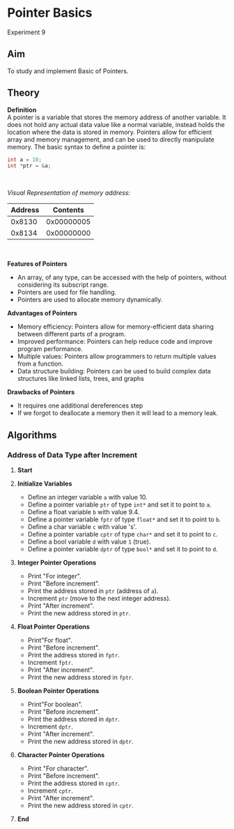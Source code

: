 # Pointer Basics
Experiment 9

## Aim 
To study and implement Basic of Pointers.

## Theory
**Definition**
<br>
A pointer is a variable that stores the memory address of another variable. It does not hold any actual data value like a normal variable, instead holds the location where the data is stored in memory. Pointers allow for efficient array and memory management, and can be used to directly manipulate memory.
The basic syntax to define a pointer is:
```cpp
int a = 10;
int *ptr = &a;
```
<br>  

*Visual Representation of memory address:*
<br>

| Address | Contents     |
|---------|--------------|
| 0x8130  | 0x00000005   |
| 0x8134  | 0x00000000   |

<br>
  
**Features of Pointers**  
- An array, of any type, can be accessed with the help of pointers, without considering its subscript range.
- Pointers are used for file handling.
- Pointers are used to allocate memory dynamically.

**Advantages of Pointers**
- Memory efficiency: Pointers allow for memory-efficient data sharing between different parts of a program. 
- Improved performance: Pointers can help reduce code and improve program performance. 
- Multiple values: Pointers allow programmers to return multiple values from a function. 
- Data structure building: Pointers can be used to build complex data structures like linked lists, trees, and graphs

**Drawbacks of Pointers**
- It requires one additional dereferences step 
- If we forgot to deallocate a memory then it will lead to a memory leak. 

## Algorithms
### Address of Data Type after Increment

1.  **Start**
2. **Initialize Variables**
   - Define an integer variable `a` with value 10.
   - Define a pointer variable `ptr` of type `int*` and set it to point to `a`.
   - Define a float variable `b` with value 9.4.
   - Define a pointer variable `fptr` of type `float*` and set it to point to `b`.
   - Define a char variable `c` with value 's'.
   - Define a pointer variable `cptr` of type `char*` and set it to point to `c`.
   - Define a bool variable `d` with value `1` (true).
   - Define a pointer variable `dptr` of type `bool*` and set it to point to `d`.

4. **Integer Pointer Operations**
   - Print "For integer".
   - Print "Before increment".
   - Print the address stored in `ptr` (address of `a`).
   - Increment `ptr` (move to the next integer address).
   - Print "After increment".
   - Print the new address stored in `ptr`.

5. **Float Pointer Operations**
   - Print"For float".
   - Print "Before increment".
   - Print the address stored in `fptr`.
   - Increment `fptr`.
   - Print "After increment".
   - Print the new address stored in `fptr`.

6. **Boolean Pointer Operations**
   - Print"For boolean".
   - Print "Before increment".
   - Print the address stored in `dptr`.
   - Increment `dptr`.
   - Print "After increment".
   - Print the new address stored in `dptr`.

7. **Character Pointer Operations**
   - Print "For character".
   - Print "Before increment".
   - Print the address stored in `cptr`.
   - Increment `cptr`.
   - Print "After increment".
   - Print the new address stored in `cptr`.
8. **End**
